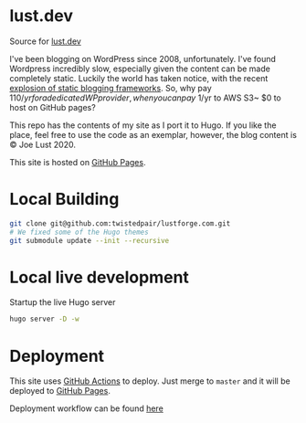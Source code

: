 # lust.dev
Source for [lust.dev](https://lust.dev)

I've been blogging on WordPress since 2008, unfortunately. I've found Wordpress incredibly slow, especially given the content can be made completely static. Luckily the world has taken notice, with the recent [explosion of static blogging frameworks](https://www.staticgen.com/). So, why pay $110/yr for a dedicated WP provider, when you can pay ~$1/yr to AWS S3~ $0 to host on GitHub pages?

This repo has the contents of my site as I port it to Hugo. If you like the place, feel free to use the code as an exemplar, however, the blog content is &copy; Joe Lust 2020.

This site is hosted on [GitHub Pages](https://pages.github.com/).

# Local Building

```bash
git clone git@github.com:twistedpair/lustforge.com.git
# We fixed some of the Hugo themes
git submodule update --init --recursive
```

# Local live development

Startup the live Hugo server

```bash
hugo server -D -w
```

# Deployment

This site uses [GitHub Actions](https://github.com/actions) to deploy. Just merge to `master` and it will be deployed to [GitHub Pages](https://pages.github.com/).

Deployment workflow can be found [here](.github/workflows/build-deploy-site.yml)
